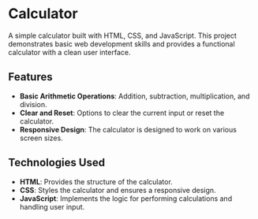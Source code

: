 # Calculator
A simple calculator built with HTML, CSS, and JavaScript. This project demonstrates basic web development skills and provides a functional calculator with a clean user interface.

## Features

- **Basic Arithmetic Operations**: Addition, subtraction, multiplication, and division.
- **Clear and Reset**: Options to clear the current input or reset the calculator.
- **Responsive Design**: The calculator is designed to work on various screen sizes.

## Technologies Used

- **HTML**: Provides the structure of the calculator.
- **CSS**: Styles the calculator and ensures a responsive design.
- **JavaScript**: Implements the logic for performing calculations and handling user input.
